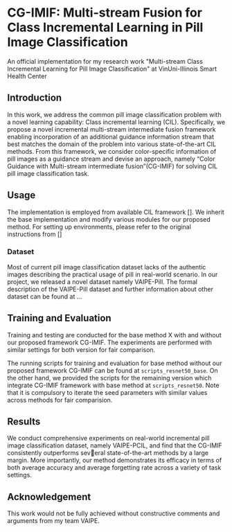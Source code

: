# CG-IMIF: Multi-stream Fusion for Class Incremental Learning in Pill Image Classification


An official implementation for my research work "Multi-stream Class Incremental Learning for Pill Image Classification"  at VinUni-Illinois  Smart Health Center

## Introduction

In this work, we address the common pill image classification problem with a novel learning capability: Class incremental learning (CIL). Specifically, we 
propose a novel incremental multi-stream intermediate fusion framework enabling incorporation of an additional guidance information stream that best matches the domain of the problem into various state-of-the-art CIL
methods. From this framework, we consider color-specific information of pill images as a guidance stream and devise an approach, namely “Color Guidance with Multi-stream intermediate fusion”(CG-IMIF) for solving
CIL pill image classification task.

## Usage 

The implementation is employed from available CIL framework []. We inherit the base implementation and modify various modules for our proposed method. For setting up
environments, please refer to the original instructions from []

### Dataset
Most of current pill image classification dataset lacks of the authentic images describing the practical usage of pill in real-world scenario. In our project,
we released a novel dataset namely VAIPE-Pill. The formal description of the VAIPE-Pill dataset and further information about other dataset can be found at ...

## Training and Evaluation
Training and testing are conducted for the base method X with and without our proposed framework CG-IMIF. The experiments are performed with similar settings for both
version for fair comparison. 

The running scripts for training and evaluation for base method without our proposed framework CG-IMIF can be found at ```scripts_resnet50_base```. On the other hand,
we provided the scripts for the remaining version which integrate CG-IMIF framework with base method at ```scripts_resnet50```. Note that it is compulsory to iterate the
seed parameters with similar values across methods for fair comparision.

## Results
We conduct comprehensive experiments on real-world incremental pill image classification dataset, namely VAIPE-PCIL, and find that the CG-IMIF consistently outperforms several state-of-the-art methods by a large margin. More importantly, our
method demonstrates its efficacy in terms of both average accuracy and average forgetting rate across a variety of task settings.

## Acknowledgement
This work would not be fully achieved without constructive comments and arguments from my team VAIPE.

##
